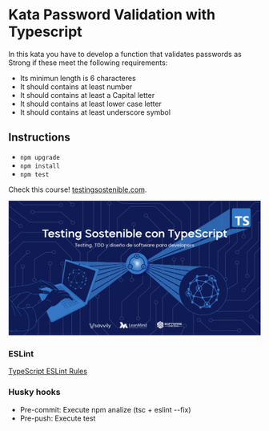 # Kata Password Validation with Typescript

In this kata you have to develop a function that validates passwords as Strong if these meet the following requirements:
* Its minimun length is 6 characteres
* It should contains at least number
* It should contains at least a Capital letter
* It should contains at least lower case letter
* It should contains at least underscore symbol

## Instructions
* `npm upgrade`
* `npm install`
* `npm test`

Check this course! [testingsostenible.com](https://testingsostenible.com).

![Testing Sostenible con TypeScript](cover.png)

### ESLint
[TypeScript ESLint Rules](https://github.com/typescript-eslint/typescript-eslint/tree/master/packages/eslint-plugin)

### Husky hooks
* Pre-commit: Execute npm analize (tsc + eslint --fix)
* Pre-push: Execute test
